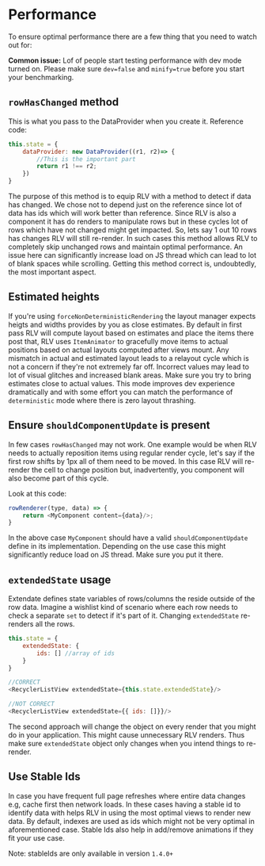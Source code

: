 # Performance
To ensure optimal performance there are a few thing that you need to watch out for:

**Common issue:** Lof of people start testing performance with dev mode turned on. Please make sure `dev=false` and `minify=true` before you start your benchmarking.

## `rowHasChanged` method
This is what you pass to the DataProvider when you create it. Reference code:

```js
this.state = {
    dataProvider: new DataProvider((r1, r2)=> {
        //This is the important part
        return r1 !== r2;
    })
}
```
The purpose of this method is to equip RLV with a method to detect if data has changed. We chose not to depend just on the reference since lot of data has ids which will work better than reference.
Since RLV is also a component it has do renders to manipulate rows but in these cycles lot of rows which have not changed might get impacted. So, lets say 1 out 10 rows has changes RLV will still re-render. In such cases this method allows RLV to completely skip unchanged rows and maintain optimal performance. An issue here can significantly increase load on JS thread which can lead to lot of blank spaces while scrolling.
Getting this method correct is, undoubtedly, the most important aspect.

## Estimated heights
If you're using `forceNonDeterministicRendering` the layout manager expects heigts and widths provides by you as close estimates. By default in first pass RLV will compute layout based on estimates and place the items there post that, RLV uses `ItemAnimator` to gracefully move items to actual positions based on actual layouts computed after views mount.
Any mismatch in actual and estimated layout leads to a relayout cycle which is not a concern if they're not extremely far off.
Incorrect values may lead to lot of visual glitches and increased blank areas.
Make sure you try to bring estimates close to actual values. This mode improves dev experience dramatically and with some effort you can match the performance of `deterministic` mode where there is zero layout thrashing.

## Ensure `shouldComponentUpdate` is present
In few cases `rowHasChanged` may not work. One example would be when RLV needs to actually reposition items using regular render cycle, let's say if the first row shifts by 1px all of them need to be moved. In this case RLV will re-render the cell to change position but, inadvertently, you component will also become part of this cycle. 

Look at this code:

```js
rowRenderer(type, data) => {
    return <MyComponent content={data}/>;
}
```

In the above case `MyComponent` should have a valid `shouldComponentUpdate` define in its implementation. Depending on the use case this might significantly reduce load on JS thread. Make sure you put it there.

## `extendedState` usage
Extendate defines state variables of rows/columns the reside outside of the row data. Imagine a wishlist kind of scenario where each row needs to check a separate `set` to detect if it's part of it. Changing `extendedState` re-renders all the rows.

```js
this.state = {
    extendedState: {
        ids: [] //array of ids
    }
}

//CORRECT
<RecyclerListView extendedState={this.state.extendedState}/>

//NOT CORRECT
<RecyclerListView extendedState={{ ids: []}}/>
```

The second approach will change the object on every render that you might do in your application. This might cause unnecessary RLV renders. Thus make sure `extendedState` object only changes when you intend things to re-render.

## Use Stable Ids
In case you have frequent full page refreshes where entire data changes e.g, cache first then network loads. In these cases having a stable id to identify data with helps RLV in using the most optimal views to render new data. By default, indexes are used as ids which might not be very optimal in aforementioned case. Stable Ids also help in add/remove animations if they fit your use case.
 
Note: stableIds are only available in version `1.4.0+`